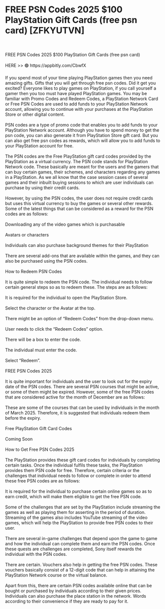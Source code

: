 # FREE PSN Codes 2025 $100 PlayStation Gift Cards (free psn card) [ZFKYUTVN]
<br>
<br>FREE PSN Codes 2025 $100 PlayStation Gift Cards (free psn card)
<br>
<br>HERE >> 🟢 https://appbitly.com/CbwfX

<br>
<br>If you spend most of your time playing PlayStation games then you need amazing gifts. Gifts that you will get through free psn codes. Did it get you excited? Everyone likes to play games on PlayStation, if you call yourself a gamer then you too must have played PlayStation games. You may be familiar with Promo Codes and Redeem Codes, a PlayStation Network Card or Free PSN Codes are used to add funds to your PlayStation Network account, allowing you to continue with your purchases at the PlayStation Store or other digital content.
<br>
<br>PSN codes are a type of promo code that enables you to add funds to your PlayStation Network account. Although you have to spend money to get the psn code, you can also generate it from PlayStation Store gift card. But you can also get free psn codes as rewards, which will allow you to add funds to your PlayStation account for free.
<br>
<br>The PSN codes are the Free PlayStation gift card codes provided by the PlayStation as a virtual currency. The PSN code stands for PlayStation Network code. These basically are meant for the users and the gamers that can buy certain games, their schemes, and characters regarding any games in a PlayStation. As we all know that the case session cases of several games and their inbuilt buying sessions to which are user individuals can purchase by using their credit cards.
<br>
<br>However, by using the PSN codes, the user does not require credit cards but uses this virtual currency to buy the games or several other rewards. Some of the latest things that can be considered as a reward for the PSN codes are as follows:
<br>
<br>Downloading any of the video games which is purchasable
<br>
<br>Avatars or characters
<br>
<br>Individuals can also purchase background themes for their PlayStation
<br>
<br>There are several add-ons that are available within the games, and they can also be purchased using the PSN codes.
<br>
<br>How to Redeem PSN Codes
<br>
<br>It is quite simple to redeem the PSN code. The individual needs to follow certain general steps so as to redeem these. The steps are as follows:
<br>
<br>It is required for the individual to open the PlayStation Store.
<br>
<br>Select the character or the Avatar at the top.
<br>
<br>There might be an option of “Redeem Codes” from the drop-down menu.
<br>
<br>User needs to click the “Redeem Codes” option.
<br>
<br>There will be a box to enter the code.
<br>
<br>The individual must enter the code.
<br>
<br>Select “Redeem”.
<br>
<br>FREE PSN Codes 2025
<br>
<br>It is quite important for individuals and the user to look out for the expiry date of the PSN codes. There are several PSN courses that might be active, or some of them might be expired. However, some of the free PSN codes that are considered active for the month of December are as follows:
<br>
<br>These are some of the courses that can be used by individuals in the month of March 2025. Therefore, it is suggested that individuals redeem them before the expiry.
<br>
<br>Free PlayStation Gift Card Codes
<br>
<br>Coming Soon
<br>
<br>How to Get Free PSN Codes 2025
<br>
<br>The PlayStation provides these gift card codes for individuals by completing certain tasks. Once the individual fulfils these tasks, the PlayStation provides them PSN code for free. Therefore, certain criteria or the challenges that individual needs to follow or complete in order to attend these free PSN codes are as follows:
<br>
<br>It is required for the individual to purchase certain online games so as to earn credit, which will make them eligible to get the free PSN code.
<br>
<br>Some of the challenges that are set by the PlayStation include streaming the games as well as playing them for asserting in the period of duration. Streaming of the games also includes YouTube streaming of the video games, which will help the PlayStation to provide free PSN codes to their user.
<br>
<br>There are several in-game challenges that depend upon the game to game and how the individual can complete them and earn the PSN codes. Once these quests are challenges are completed, Sony itself rewards the individual with the PSN codes.
<br>
<br>There are certain. Vouchers also help in getting the free PSN codes. These vouchers basically consist of a 12-digit code that can help in attaining the PlayStation Network course or the virtual balance.
<br>
<br>Apart from this, there are certain PSN codes available online that can be bought or purchased by individuals according to their given prices. Individuals can also purchase the place station in the network. Words according to their convenience if they are ready to pay for it.

